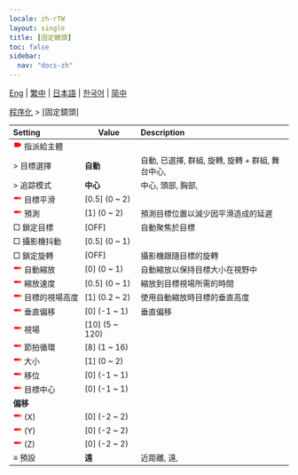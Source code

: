 ```yaml
---
locale: zh-rTW
layout: single
title: [固定鏡頭]
toc: false
sidebar:
  nav: "docs-zh"
---
```

[Eng](/dancexr/menu/2025.4/motion/fixed_camera) | [繁中](/tw/dancexr/menu/2025.4/motion/fixed_camera) | [日本語](/jp/dancexr/menu/2025.4/motion/fixed_camera) | [한국어](/kr/dancexr/menu/2025.4/motion/fixed_camera) | [简中](/zh/dancexr/menu/2025.4/motion/fixed_camera)

[程序化](../menu#程序化) > [固定鏡頭]



| Setting | Value | Description |
| :--- | --- | :--- |
|<nobr><img src="/images/icon/ic_videocam.png" alt="videocam icon"/> 指派給主體</nobr>|| 
|<nobr> > 目標選擇</nobr>| **自動** | 自動, 已選擇, 群組, 旋轉, 旋轉 + 群組, 舞台中心,  |
|<nobr> > 追踪模式</nobr>| **中心** | 中心, 頭部, 胸部,  |
|<nobr><img src="/images/icon/ic_slider.png" alt="slider icon"/> 目標平滑</nobr>| [0.5] (0 ~ 2) | 
|<nobr><img src="/images/icon/ic_slider.png" alt="slider icon"/> 預測</nobr>| [1] (0 ~ 2) | 預測目標位置以減少因平滑造成的延遲
|<nobr> □ 鎖定目標</nobr>| [OFF] | 自動聚焦於目標
|<nobr> □ 攝影機抖動</nobr>| [0.5] (0 ~ 1) | 
|<nobr> □ 鎖定旋轉</nobr>| [OFF] | 攝影機跟隨目標的旋轉
|<nobr><img src="/images/icon/ic_slider.png" alt="slider icon"/> 自動縮放</nobr>| [0] (0 ~ 1) | 自動縮放以保持目標大小在視野中
|<nobr><img src="/images/icon/ic_slider.png" alt="slider icon"/> 縮放速度</nobr>| [0.5] (0 ~ 1) | 縮放到目標視場所需的時間
|<nobr><img src="/images/icon/ic_slider.png" alt="slider icon"/> 目標的視場高度</nobr>| [1] (0.2 ~ 2) | 使用自動縮放時目標的垂直高度
|<nobr><img src="/images/icon/ic_slider.png" alt="slider icon"/> 垂直偏移</nobr>| [0] (-1 ~ 1) | 垂直偏移
|<nobr><img src="/images/icon/ic_slider.png" alt="slider icon"/> 視場</nobr>| [10] (5 ~ 120) | 
|<nobr><img src="/images/icon/ic_slider.png" alt="slider icon"/> 節拍循環</nobr>| [8] (1 ~ 16) | 
|<nobr><img src="/images/icon/ic_slider.png" alt="slider icon"/> 大小</nobr>| [1] (0 ~ 2) | 
|<nobr><img src="/images/icon/ic_slider.png" alt="slider icon"/> 移位</nobr>| [0] (-1 ~ 1) | 
|<nobr><img src="/images/icon/ic_slider.png" alt="slider icon"/> 目標中心</nobr>| [0] (-1 ~ 1) | 
|<nobr> <b>偏移</b></nobr>|| 
|<nobr><img src="/images/icon/ic_slider.png" alt="slider icon"/> (X)</nobr>| [0] (-2 ~ 2) | 
|<nobr><img src="/images/icon/ic_slider.png" alt="slider icon"/> (Y)</nobr>| [0] (-2 ~ 2) | 
|<nobr><img src="/images/icon/ic_slider.png" alt="slider icon"/> (Z)</nobr>| [0] (-2 ~ 2) | 
|<nobr> ≡ 預設</nobr>| **遠** | 近距離, 遠,  |
